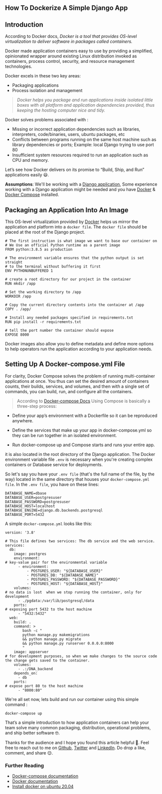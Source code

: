 ## How To Dockerize A Simple Django App

## Introduction
According to Docker docs, 
*Docker is a tool that provides OS-level virtualization to deliver software in packages called containers.*

 Docker made application containers easy to use by providing a simplified, opinionated wrapper around existing Linux distribution invoked as containers, process control, security, and resource management technologies.

Docker excels in these two key areas:
-  Packaging applications
-  Process isolation and management

> *Docker helps you package and run applications inside isolated little boxes with all platform and application dependencies provided, thus keeping the hosting computer nice and tidy.*

Docker solves problems associated with :
- Missing or incorrect application dependencies such as libraries, interpreters, code/binaries, users, ubuntu packages, etc 
- Conflicts between programs running on the same host machine such as library dependencies or ports; Example: local Django trying to use port 80
- Insufficient system resources required to run an application such as CPU and memory.

Let’s see how Docker delivers on its promise to “Build, Ship, and Run” applications easily 
😃.

**Assumptions**:  We'll be working with a [Django application](https://www.django-rest-framework.org/), Some experience working with a Django application might be needed and you have [Docker](https://docs.docker.com/get-docker/) & [Docker Compose](https://docs.docker.com/compose/) installed.

## Packaging an Application Into An Image
This OS-level virtualization provided by [Docker](https://docs.docker.com/get-docker/) helps us mirror the application and platform into a ```docker file```.
The ```docker file``` should be placed at the root of the Django project.

```
# The first instruction is what image we want to base our container on
# We Use an official Python runtime as a parent image
FROM python:3.8.5 as production

# The environment variable ensures that the python output is set straight
# to the terminal without buffering it first
ENV PYTHONUNBUFFERED 1

# create a root directory for our project in the container
RUN mkdir /app

# Set the working directory to /app
WORKDIR /app

# Copy the current directory contents into the container at /app
COPY . /app/

# Install any needed packages specified in requirements.txt
RUN pip install -r requirements.txt

# tell the port number the container should expose
EXPOSE 8000

```
Docker images also allow you to define metadata and define more options to help operators run the application according to your application needs.

## Setting Up A Docker-compose.yml File

For clarity, Docker Compose solves the problem of running multi-container applications at once. You thus can set the desired amount of containers counts, their builds, services, and volumes, and then with a single set of commands, you can build, run, and configure all the containers.

> According to [Docker-compose Docs](https://docs.docker.com/compose/)
Using Compose is basically a three-step process:  

 -  Define your app’s environment with a Dockerfile so it can be reproduced anywhere.

 - Define the services that make up your app in docker-compose.yml so they can be run together in an isolated environment.

-  Run docker-compose up and Compose starts and runs your entire app.

it is also located in the root directory of the Django application.
The Docker environment variable file ```.env``` is necessary when you're creating complex containers or Database service for deployments.

So let's say you have your ```.env file``` (that's the full name of the file, by the way) located in the same directory that houses your ```docker-compose.yml file```. In the ```.env file```, you have on these lines: 

```
DATABASE_NAME=dbase
DATABASE_USER=postgresuser
DATABASE_PASSWORD=postgresuser
DATABASE_HOST=localhost
DATABASE_ENGINE=django.db.backends.postgresql
DATABASE_PORT=5432

```

A simple ```docker-compose.yml``` looks like this:

```
version: '3.8'

# This file defines two services: The db service and the web service.
services:
  db:
    image: postgres
    environment:
# key-value pair for the environmental variable
      - environment:
          - POSTGRES_USER: "${DATABASE_USER}"
          - POSTGRES_DB: "${DATABASE_NAME}"
          - POSTGRES_PASSWORD: "${DATABASE_PASSWORD}"
          - POSTGRES_HOST: "${DATABASE_HOST}"
    volumes:
# no data is lost  when we stop running the container, only for development
      - ./pgdata:/var/lib/postgresql/data
    ports:
# exposing port 5432 to the host machine
      - "5432:5432"
  web:
    build: .
    command: > 
        bash -c "
        python manage.py makemigrations
        && python manage.py migrate 
        && python manage.py runserver 0.0.0.0:8000
        "
    image: appserver
# for development purposes, so when we make changes to the source code the change gets saved to the container.
    volumes:
      - .:/DNA_backend
    depends_on:
      - db
    ports:
# expose port 80 to the host machine
      - "8000:80"

```

We're all set now, lets build and run our container using this simple  command :
```
docker-compose up
```

That’s a simple  introduction to how application containers can help your team solve many common packaging, distribution, operational problems, and ship better software 
🤓.

Thanks for the audience and I hope you found this article helpful 🤗. Feel free to reach out to me on  [Github](https://github.com/nextwebb), [Twitter](https://twitter.com/i_am_nextwebb) and [LinkedIn](https://www.linkedin.com/in/peterson-oaikhenah-102645144/).
Do drop a like, comment, and share 😌.

  ### Further Reading
- [Docker-compose documentation](https://docs.docker.com/compose/)
- [Docker documentation](https://docs.docker.com/engine/reference/builder/)
- [Install docker on ubuntu 20.04](https://www.digitalocean.com/community/tutorials/how-to-install-and-use-docker-compose-on-ubuntu-20-04)

